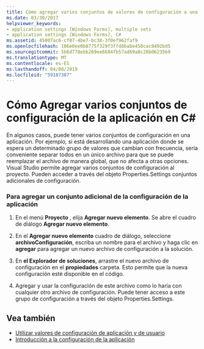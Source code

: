 ```yaml
---
title: Cómo agregar varios conjuntos de valores de configuración a una aplicación en C#
ms.date: 03/30/2017
helpviewer_keywords:
- application settings [Windows Forms], multiple sets
- application settings [Windows Forms], C#
ms.assetid: 45007ac6-cf07-4be7-bc38-3f0ef962faf9
ms.openlocfilehash: 106e0ee0b8775f329f3ffd8babe458cac8492bd5
ms.sourcegitcommit: 5b6d778ebb269ee6684fb57ad69a8c28b06235b9
ms.translationtype: MT
ms.contentlocale: es-ES
ms.lasthandoff: 04/08/2019
ms.locfileid: "59187387"
---
```

# <a name="how-to-add-multiple-sets-of-settings-to-your-application-in-c"></a>Cómo Agregar varios conjuntos de configuración de la aplicación en C\#
En algunos casos, puede tener varios conjuntos de configuración en una aplicación. Por ejemplo, si está desarrollando una aplicación donde se espera un determinado grupo de valores que cambian con frecuencia, sería conveniente separar todos en un único archivo para que se puede reemplazar el archivo de manera global, que no afecta a otras opciones. Visual Studio permite agregar varios conjuntos de configuración al proyecto. Pueden acceder a través del objeto Properties.Settings conjuntos adicionales de configuración.  
  
### <a name="to-add-an-additional-set-of-setting-to-your-application"></a>Para agregar un conjunto adicional de la configuración de la aplicación  
  
1.  En el menú **Proyecto** , elija **Agregar nuevo elemento**. Se abre el cuadro de diálogo **Agregar nuevo elemento**.  
  
2.  En el **Agregar nuevo elemento** cuadro de diálogo, seleccione **archivoConfiguración**, escriba un nombre para el archivo y haga clic en **agregar** para agregar un nuevo archivo de configuración a la solución.  
  
3.  En **el Explorador de soluciones**, arrastre el nuevo archivo de configuración en el **propiedades** carpeta. Esto permite que la nueva configuración esté disponible en el código.  
  
4.  Agregar y usar la configuración de este archivo como lo haría con cualquier otro archivo de configuración. Puede tener acceso a este grupo de configuración a través del objeto Properties.Settings.  
  
## <a name="see-also"></a>Vea también

- [Utilizar valores de configuración de aplicación y de usuario](using-application-settings-and-user-settings.md)
- [Introducción a la configuración de la aplicación](application-settings-overview.md)
